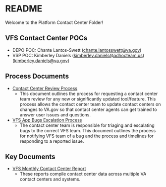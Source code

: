 # README

Welcome to the Platform Contact Center Folder!

## VFS Contact Center POCs

* DEPO POC: Chante Lantos-Swett \(chante.lantosswett@va.gov\)
* VSP POC: Kimberley Daniels \(kimberley.daniels@adhocteam.us\) \(kimberley.daniels@va.gov\)

## Process Documents

* [Contact Center Review Process](https://github.com/department-of-veterans-affairs/va.gov-team/blob/master/platform/contact-center/request-contact-center-review.md) 
  * This document outlines the process for requesting a contact center team review for any new or significantly updated tool/feature. This process allows the contact center team to update contact centers on changes to VA.gov so that contact center agents can get trained to answer user issues and questions.  
* [VFS App Bugs Escalation Process](https://github.com/department-of-veterans-affairs/va.gov-team/blob/master/platform/contact-center/tier-3-escalation-process.md)
  * The contact center team is responsible for triaging and escalating bugs to the correct VFS team. This document outlines the process for notifying VFS team of a bug and the process and timelines for responding to a reported issue. 

## Key Documents

* [VFS Monthly Contact Center Report](https://github.com/department-of-veterans-affairs/va.gov-team/tree/master/teams/vsp/teams/insights-analytics/contact-center/contact-center-data)
  * These reports compile contact center data across multiple VA contact centers and systems. 

